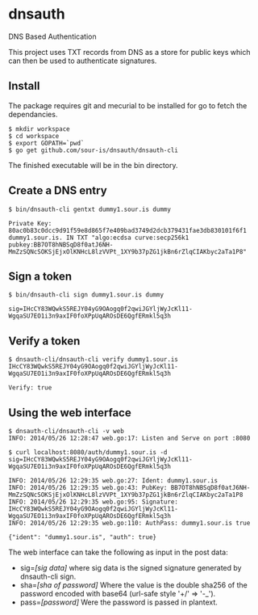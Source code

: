 dnsauth
=======

DNS Based Authentication 

This project uses TXT records from DNS as a store for public keys which can then be used to authenticate signatures.

Install
-------

The package requires git and mecurial to be installed for go to fetch the dependancies. 

    $ mkdir workspace
    $ cd workspace
    $ export GOPATH=`pwd`
    $ go get github.com/sour-is/dnsauth/dnsauth-cli

The finished executable will be in the bin directory.


Create a DNS entry
------------------

    $ bin/dnsauth-cli gentxt dummy1.sour.is dummy
    
    Private Key: 80ac0b83c0dcc9d91f59e8d865f7e409bad3749d2dcb379431fae3db830101f6f1
    dummy1.sour.is. IN TXT "algo:ecdsa curve:secp256k1 pubkey:BB7OT8hNBSqD8f0atJ6NH-MmZzSQNcSOKSjEjxOlKNHcL8lzVVPt_1XY9b37pZG1jkBn6rZlqCIAKbyc2aTa1P8"

   

Sign a token
------------

    $ bin/dnsauth-cli sign dummy1.sour.is dummy
    
    sig=IHcCY83WQwkS5REJY04yG9OAogq0f2qwiJGYljWyJcKl11-WgqaSU7EO1i3n9axIF0foXPpUqAROsDE6QgfERmkl5q3h


Verify a token
--------------

    $ dnsauth-cli/dnsauth-cli verify dummy1.sour.is IHcCY83WQwkS5REJY04yG9OAogq0f2qwiJGYljWyJcKl11-WgqaSU7EO1i3n9axIF0foXPpUqAROsDE6QgfERmkl5q3h
    
    Verify: true

Using the web interface
-----------------------

    $ dnsauth-cli/dnsauth-cli -v web
    INFO: 2014/05/26 12:28:47 web.go:17: Listen and Serve on port :8080 
    
    $ curl localhost:8080/auth/dummy1.sour.is -d sig=IHcCY83WQwkS5REJY04yG9OAogq0f2qwiJGYljWyJcKl11-WgqaSU7EO1i3n9axIF0foXPpUqAROsDE6QgfERmkl5q3h
    
    INFO: 2014/05/26 12:29:35 web.go:27: Ident: dummy1.sour.is
    INFO: 2014/05/26 12:29:35 web.go:43: PubKey: BB7OT8hNBSqD8f0atJ6NH-MmZzSQNcSOKSjEjxOlKNHcL8lzVVPt_1XY9b37pZG1jkBn6rZlqCIAKbyc2aTa1P8
    INFO: 2014/05/26 12:29:35 web.go:95: Signature: IHcCY83WQwkS5REJY04yG9OAogq0f2qwiJGYljWyJcKl11-WgqaSU7EO1i3n9axIF0foXPpUqAROsDE6QgfERmkl5q3h
    INFO: 2014/05/26 12:29:35 web.go:110: AuthPass: dummy1.sour.is true
    
    {"ident": "dummy1.sour.is", "auth": true}

The web interface can take the following as input in the post data: 

- sig=*[sig data]* where sig data is the signed signature generated by dnsauth-cli sign.
- sha=*[sha of password]* Where the value is the double sha256 of the password encoded with base64 (url-safe style '+/' => '-_').
- pass=*[password]* Were the password is passed in plantext.
